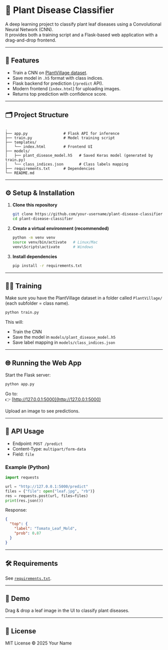 # 🌿 Plant Disease Classifier

A deep learning project to classify plant leaf diseases using a Convolutional Neural Network (CNN).  
It provides both a training script and a Flask-based web application with a drag-and-drop frontend.

---

## 🚀 Features
- Train a CNN on [PlantVillage dataset](https://www.kaggle.com/datasets/emmarex/plantdisease).
- Save model in `.h5` format with class indices.
- Flask backend for prediction (`/predict` API).
- Modern frontend (`index.html`) for uploading images.
- Returns top prediction with confidence score.

---

## 🗂 Project Structure
```
.
├── app.py                # Flask API for inference
├── train.py              # Model training script
├── templates/
│   └── index.html        # Frontend UI
├── models/
│   ├── plant_disease_model.h5   # Saved Keras model (generated by train.py)
│   └── class_indices.json       # Class labels mapping
├── requirements.txt      # Dependencies
└── README.md
```

---

## ⚙️ Setup & Installation

1. **Clone this repository**
   ```bash
   git clone https://github.com/your-username/plant-disease-classifier.git
   cd plant-disease-classifier
   ```

2. **Create a virtual environment (recommended)**
   ```bash
   python -m venv venv
   source venv/bin/activate   # Linux/Mac
   venv\Scripts\activate      # Windows
   ```

3. **Install dependencies**
   ```bash
   pip install -r requirements.txt
   ```

---

## 🧑‍🔬 Training

Make sure you have the PlantVillage dataset in a folder called `PlantVillage/`  
(each subfolder = class name).

```bash
python train.py
```

This will:
- Train the CNN
- Save the model in `models/plant_disease_model.h5`
- Save label mapping in `models/class_indices.json`

---

## 🌐 Running the Web App

Start the Flask server:

```bash
python app.py
```

Go to:  
👉 [http://127.0.0.1:5000](http://127.0.0.1:5000)

Upload an image to see predictions.

---

## 📡 API Usage

- Endpoint: `POST /predict`
- Content-Type: `multipart/form-data`
- Field: `file`

### Example (Python)
```python
import requests

url = "http://127.0.0.1:5000/predict"
files = {"file": open("leaf.jpg", "rb")}
res = requests.post(url, files=files)
print(res.json())
```

Response:
```json
{
  "top": {
    "label": "Tomato_Leaf_Mold",
    "prob": 0.87
  }
}
```

---

## 🛠 Requirements
See [`requirements.txt`](./requirements.txt).

---

## 📸 Demo
Drag & drop a leaf image in the UI to classify plant diseases.

---

## 📜 License
MIT License © 2025 Your Name
